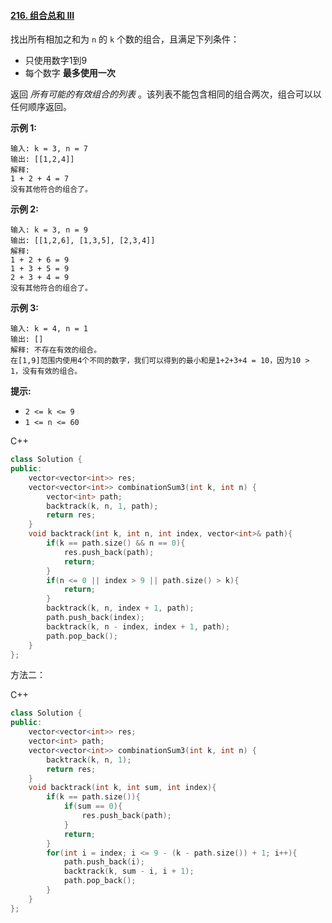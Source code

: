 #### [216. 组合总和 III](https://leetcode-cn.com/problems/combination-sum-iii/)

找出所有相加之和为 `n` 的 `k` 个数的组合，且满足下列条件：

- 只使用数字1到9
- 每个数字 **最多使用一次** 

返回 *所有可能的有效组合的列表* 。该列表不能包含相同的组合两次，组合可以以任何顺序返回。

 

**示例 1:**

```
输入: k = 3, n = 7
输出: [[1,2,4]]
解释:
1 + 2 + 4 = 7
没有其他符合的组合了。
```

**示例 2:**

```
输入: k = 3, n = 9
输出: [[1,2,6], [1,3,5], [2,3,4]]
解释:
1 + 2 + 6 = 9
1 + 3 + 5 = 9
2 + 3 + 4 = 9
没有其他符合的组合了。
```

**示例 3:**

```
输入: k = 4, n = 1
输出: []
解释: 不存在有效的组合。
在[1,9]范围内使用4个不同的数字，我们可以得到的最小和是1+2+3+4 = 10，因为10 > 1，没有有效的组合。
```

 

**提示:**

- `2 <= k <= 9`
- `1 <= n <= 60`


C++

```c++
class Solution {
public:
    vector<vector<int>> res;
    vector<vector<int>> combinationSum3(int k, int n) {
        vector<int> path;
        backtrack(k, n, 1, path);
        return res;
    }
    void backtrack(int k, int n, int index, vector<int>& path){
        if(k == path.size() && n == 0){
            res.push_back(path);
            return;
        }
        if(n <= 0 || index > 9 || path.size() > k){
            return;
        }
        backtrack(k, n, index + 1, path);
        path.push_back(index);
        backtrack(k, n - index, index + 1, path);
        path.pop_back();
    }
};
```



方法二：

C++

```c++
class Solution {
public:
    vector<vector<int>> res;
    vector<int> path;
    vector<vector<int>> combinationSum3(int k, int n) {
        backtrack(k, n, 1);
        return res;
    }
    void backtrack(int k, int sum, int index){
        if(k == path.size()){
            if(sum == 0){
                res.push_back(path);
            }
            return;
        }
        for(int i = index; i <= 9 - (k - path.size()) + 1; i++){
            path.push_back(i);
            backtrack(k, sum - i, i + 1);
            path.pop_back();
        }
    }
};
```

